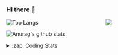 ### Hi there 👋

<!--
**tao8687/tao8687** is a ✨ _special_ ✨ repository because its `README.md` (this file) appears on your GitHub profile.

Here are some ideas to get you started:

- 🔭 I’m currently working on ...
- 🌱 I’m currently learning ...
- 👯 I’m looking to collaborate on ...
- 🤔 I’m looking for help with ...
- 💬 Ask me about ...
- 📫 How to reach me: ...
- 😄 Pronouns: ...
- ⚡ Fun fact: ...
-->

<img align='right' src="https://media.giphy.com/media/M9gbBd9nbDrOTu1Mqx/giphy.gif" width="240">

  
![Top Langs](https://github-readme-stats.vercel.app/api/top-langs/?username=tao8687&layout=compact&title_color=23238E&text_color=A67D3D)

![Anurag's github stats](https://github-readme-stats.vercel.app/api?username=tao8687&show_icons=true&&text_color=A67D3D&title_color=23238E&show_icons=false&count_private=true&hide=stars)

<details>
  <summary>:zap: Coding Stats</summary>
  <br>
    
<!--START_SECTION:waka-->
![Code Time](http://img.shields.io/badge/Code%20Time-1%2C844%20hrs%2022%20mins-blue)

![Profile Views](http://img.shields.io/badge/Profile%20Views-0-blue)

**🐱 My GitHub Data** 

> 📦 1.5 MB Used in GitHub's Storage 
 > 
> 🏆 387 Contributions in the Year 2024
 > 
> 🚫 Not Opted to Hire
 > 
> 📜 62 Public Repositories 
 > 
> 🔑 25 Private Repositories 
 > 
**I'm an Early 🐤** 

```text
🌞 Morning                1603 commits        ██████████████████████░░░   88.27 % 
🌆 Daytime                90 commits          █░░░░░░░░░░░░░░░░░░░░░░░░   04.96 % 
🌃 Evening                119 commits         ██░░░░░░░░░░░░░░░░░░░░░░░   06.55 % 
🌙 Night                  4 commits           ░░░░░░░░░░░░░░░░░░░░░░░░░   00.22 % 
```
📅 **I'm Most Productive on Wednesday** 

```text
Monday                   261 commits         ████░░░░░░░░░░░░░░░░░░░░░   14.37 % 
Tuesday                  247 commits         ███░░░░░░░░░░░░░░░░░░░░░░   13.60 % 
Wednesday                317 commits         ████░░░░░░░░░░░░░░░░░░░░░   17.46 % 
Thursday                 241 commits         ███░░░░░░░░░░░░░░░░░░░░░░   13.27 % 
Friday                   257 commits         ████░░░░░░░░░░░░░░░░░░░░░   14.15 % 
Saturday                 251 commits         ███░░░░░░░░░░░░░░░░░░░░░░   13.82 % 
Sunday                   242 commits         ███░░░░░░░░░░░░░░░░░░░░░░   13.33 % 
```


📊 **This Week I Spent My Time On** 

```text
🕑︎ Time Zone: Asia/Shanghai

💬 Programming Languages: 
C++                      11 hrs 48 mins      ███████████████████░░░░░░   77.50 % 
Other                    2 hrs 3 mins        ███░░░░░░░░░░░░░░░░░░░░░░   13.57 % 
Markdown                 56 mins             ██░░░░░░░░░░░░░░░░░░░░░░░   06.15 % 
INI                      11 mins             ░░░░░░░░░░░░░░░░░░░░░░░░░   01.22 % 
YAML                     8 mins              ░░░░░░░░░░░░░░░░░░░░░░░░░   00.89 % 

🔥 Editors: 
VS Code                  15 hrs 13 mins      █████████████████████████   100.00 % 

🐱‍💻 Projects: 
src                      11 hrs 56 mins      ████████████████████░░░░░   78.40 % 
cartographer_ros         1 hr 37 mins        ███░░░░░░░░░░░░░░░░░░░░░░   10.64 % 
LaserUndistortion        41 mins             █░░░░░░░░░░░░░░░░░░░░░░░░   04.53 % 
ndt_mapping              27 mins             █░░░░░░░░░░░░░░░░░░░░░░░░   03.03 % 
lidar_undistortion_2d    9 mins              ░░░░░░░░░░░░░░░░░░░░░░░░░   01.05 % 

💻 Operating System: 
Linux                    15 hrs 13 mins      █████████████████████████   100.00 % 
```

**I Mostly Code in C++** 

```text
C++                      11 repos            ████████░░░░░░░░░░░░░░░░░   31.43 % 
Python                   10 repos            ███████░░░░░░░░░░░░░░░░░░   28.57 % 
JavaScript               2 repos             █░░░░░░░░░░░░░░░░░░░░░░░░   05.71 % 
Batchfile                1 repo              █░░░░░░░░░░░░░░░░░░░░░░░░   02.86 % 
HTML                     1 repo              █░░░░░░░░░░░░░░░░░░░░░░░░   02.86 % 
```



**Timeline**

![Lines of Code chart](https://raw.githubusercontent.com/tao8687/tao8687/master/assets/bar_graph.png)


 Last Updated on 30/12/2024 01:42:29 UTC
<!--END_SECTION:waka-->
</details>
